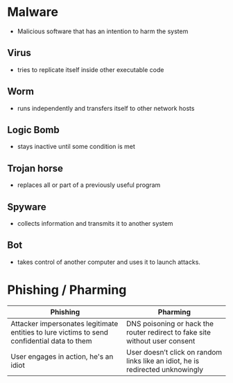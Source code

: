 # Malware

- Malicious software that has an intention to harm the system

## Virus

- tries to replicate itself inside other executable code

## Worm
- runs independently and transfers itself to other network hosts

## Logic Bomb

- stays inactive until some condition is met

## Trojan horse

- replaces all or part of a previously useful program 

## Spyware

- collects information and transmits it to another system 

## Bot

- takes control of another computer and uses it to launch attacks.

# Phishing / Pharming
 
| Phishing | Pharming |
| - | - |
| Attacker impersonates legitimate entities to lure victims to send confidential data to them | DNS poisoning or hack the router redirect to fake site without user consent |
| User engages in action, he's an idiot | User doesn’t click on random links like an idiot, he is redirected unknowingly |


